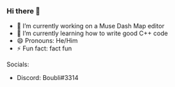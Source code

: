 ### Hi there 👋

- 🔭 I’m currently working on a Muse Dash Map editor
- 🌱 I’m currently learning how to write good C++ code
- 😄 Pronouns: He/Him
- ⚡ Fun fact: fact fun

Socials:

 - Discord: Boubli#3314

